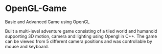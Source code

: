 OpenGL-Game
===========

Basic and Advanced Game using OpenGL

Built a multi-level adventure game consisting of a tiled world and humanoid supporting 3D motion, camera and lighting using Opengl in C++. The game can be viewed from 5 different camera positions and was controllable by mouse and keyboard.
